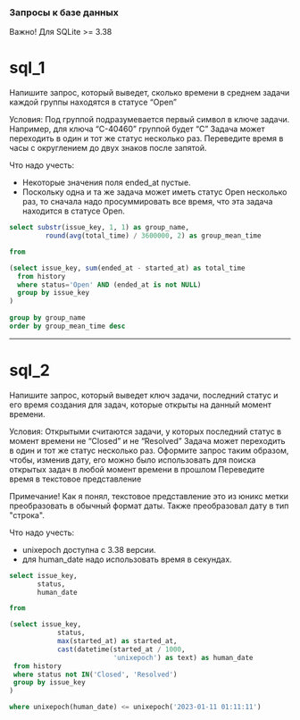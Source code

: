 ### Запросы к базе данных
Важно! Для SQLite >= 3.38
# sql_1
Напишите запрос, который выведет, сколько времени в среднем задачи каждой группы находятся в статусе “Open” 

Условия:
Под группой подразумевается первый символ в ключе задачи. Например, для ключа “C-40460” группой будет “C”
Задача может переходить в один и тот же статус несколько раз.
Переведите время в часы с округлением до двух знаков после запятой.

Что надо учесть:
- Некоторые значения поля ended_at пустые.
- Поскольку одна и та же задача может иметь статус Open несколько раз, то сначала надо просуммировать все время, что эта задача находится в статусе Open.

```sql
select substr(issue_key, 1, 1) as group_name,
	     round(avg(total_time) / 3600000, 2) as group_mean_time

from 

(select issue_key, sum(ended_at - started_at) as total_time
  from history
  where status='Open' AND (ended_at is not NULL)
  group by issue_key
)
    
group by group_name
order by group_mean_time desc
```

---
# sql_2
Напишите запрос, который выведет ключ задачи, последний статус и его время создания для задач, которые открыты на данный момент времени.

Условия:
Открытыми считаются задачи, у которых последний статус в момент времени не “Closed” и не “Resolved”
Задача может переходить в один и тот же статус несколько раз.
Оформите запрос таким образом, чтобы, изменив дату, его можно было использовать для поиска открытых задач в любой момент времени в прошлом
Переведите время в текстовое представление

Примечание! Как я понял, текстовое представление это из юникс метки преобразовать в обычный формат даты. Также преобразовал дату в тип "строка".

Что надо учесть:
- unixepoch доступна с 3.38 версии.
- для human_date надо использовать время в секундах.

```sql
select issue_key,
  	   status,
       human_date 

from

(select issue_key,
     		status,
     		max(started_at) as started_at,
     		cast(datetime(started_at / 1000,
                          'unixepoch') as text) as human_date
 from history
 where status not IN('Closed', 'Resolved')
 group by issue_key
)

where unixepoch(human_date) <= unixepoch('2023-01-11 01:11:11')
```
